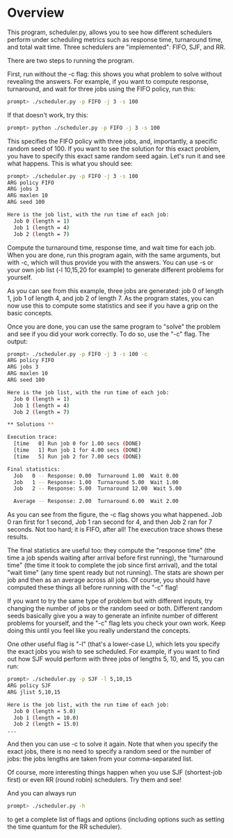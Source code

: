 # Overview

This program, scheduler.py, allows you to see how different schedulers perform
under scheduling metrics such as response time, turnaround time, and total
wait time. Three schedulers are "implemented": FIFO, SJF, and RR.

There are two steps to running the program.

First, run without the -c flag: this shows you what problem to solve without
revealing the answers. For example, if you want to compute response,
turnaround, and wait for three jobs using the FIFO policy, run this:

```sh
prompt> ./scheduler.py -p FIFO -j 3 -s 100
```

If that doesn't work, try this:
```sh
prompt> python ./scheduler.py -p FIFO -j 3 -s 100
```

This specifies the FIFO policy with three jobs, and, importantly, a specific
random seed of 100. If you want to see the solution for this exact problem,
you have to specify this exact same random seed again. Let's run it and see
what happens. This is what you should see:

```sh
prompt> ./scheduler.py -p FIFO -j 3 -s 100
ARG policy FIFO
ARG jobs 3
ARG maxlen 10
ARG seed 100

Here is the job list, with the run time of each job: 
  Job 0 (length = 1)
  Job 1 (length = 4)
  Job 2 (length = 7)
```

Compute the turnaround time, response time, and wait time for each job.  When
you are done, run this program again, with the same arguments, but with -c,
which will thus provide you with the answers. You can use -s <somenumber> or
your own job list (-l 10,15,20 for example) to generate different problems for
yourself.

As you can see from this example, three jobs are generated: job 0 of length 1,
job 1 of length 4, and job 2 of length 7. As the program states, you can now
use this to compute some statistics and see if you have a grip on the basic
concepts.

Once you are done, you can use the same program to "solve" the problem and see
if you did your work correctly. To do so, use the "-c" flag. The output:

```sh
prompt> ./scheduler.py -p FIFO -j 3 -s 100 -c
ARG policy FIFO
ARG jobs 3
ARG maxlen 10
ARG seed 100

Here is the job list, with the run time of each job: 
  Job 0 (length = 1)
  Job 1 (length = 4)
  Job 2 (length = 7)

** Solutions **

Execution trace:
  [time   0] Run job 0 for 1.00 secs (DONE)
  [time   1] Run job 1 for 4.00 secs (DONE)
  [time   5] Run job 2 for 7.00 secs (DONE)

Final statistics:
  Job   0 -- Response: 0.00  Turnaround 1.00  Wait 0.00
  Job   1 -- Response: 1.00  Turnaround 5.00  Wait 1.00
  Job   2 -- Response: 5.00  Turnaround 12.00  Wait 5.00

  Average -- Response: 2.00  Turnaround 6.00  Wait 2.00
```

As you can see from the figure, the -c flag shows you what happened. Job 0 ran
first for 1 second, Job 1 ran second for 4, and then Job 2 ran for 7
seconds. Not too hard; it is FIFO, after all! The execution trace shows these
results.

The final statistics are useful too: they compute the "response time" (the
time a job spends waiting after arrival before first running), the "turnaround
time" (the time it took to complete the job since first arrival), and the
total "wait time" (any time spent ready but not running). The stats are shown
per job and then as an average across all jobs. Of course, you should have
computed these things all before running with the "-c" flag!

If you want to try the same type of problem but with different inputs, try
changing the number of jobs or the random seed or both. Different random seeds
basically give you a way to generate an infinite number of different problems
for yourself, and the "-c" flag lets you check your own work. Keep doing this
until you feel like you really understand the concepts.

One other useful flag is "-l" (that's a lower-case L), which lets you specify
the exact jobs you wish to see scheduled. For example, if you want to find out
how SJF would perform with three jobs of lengths 5, 10, and 15, you can run:

```sh
prompt> ./scheduler.py -p SJF -l 5,10,15
ARG policy SJF
ARG jlist 5,10,15

Here is the job list, with the run time of each job: 
  Job 0 (length = 5.0)
  Job 1 (length = 10.0)
  Job 2 (length = 15.0)
...
```

And then you can use -c to solve it again. Note that when you specify the
exact jobs, there is no need to specify a random seed or the number of jobs:
the jobs lengths are taken from your comma-separated list.

Of course, more interesting things happen when you use SJF (shortest-job
first) or even RR (round robin) schedulers. Try them and see!

And you can always run 

```sh
prompt> ./scheduler.py -h
```

to get a complete list of flags and options (including options such as setting
the time quantum for the RR scheduler).
